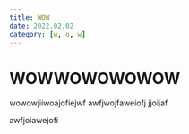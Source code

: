 ```yaml
---
title: WOW
date: 2022.02.02
category: [w, o, w]
---
```


# WOWWOWOWOWOW

wowowjiiwoajofiejwf
awfjwojfaweiofj
jjoijaf

awfjoiawejofi
